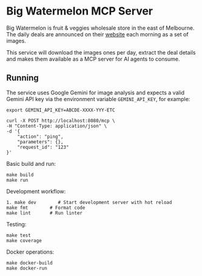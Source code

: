 # Big Watermelon MCP Server

Big Watermelon is fruit & veggies wholesale store in the east of Melbourne.
The daily deals are announced on their [website](https://www.bigwatermelon.com.au/) 
each morning as a set of images.

This service will download the images ones per day, extract the deal details and makes
them available as a MCP server for AI agents to consume.

## Running

The service uses Google Gemini for image analysis and expects a valid Gemini API key
via the environment variable `GEMINI_API_KEY`, for example:

```shell
export GEMINI_API_KEY=ABCDE-XXXX-YYY-ETC
```

```shekk
curl -X POST http://localhost:8080/mcp \
-H "Content-Type: application/json" \
-d '{
    "action": "ping",
    "parameters": {},
    "request_id": "123"
}'
```

Basic build and run:

```shell
make build
make run
```

Development workflow:
```shell
1. make dev        # Start development server with hot reload
make fmt        # Format code
make lint       # Run linter
```

Testing:
```shell
make test
make coverage
```

Docker operations:
```shell
make docker-build
make docker-run
```
